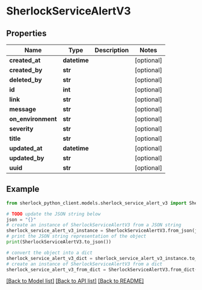 # SherlockServiceAlertV3


## Properties

Name | Type | Description | Notes
------------ | ------------- | ------------- | -------------
**created_at** | **datetime** |  | [optional] 
**created_by** | **str** |  | [optional] 
**deleted_by** | **str** |  | [optional] 
**id** | **int** |  | [optional] 
**link** | **str** |  | [optional] 
**message** | **str** |  | [optional] 
**on_environment** | **str** |  | [optional] 
**severity** | **str** |  | [optional] 
**title** | **str** |  | [optional] 
**updated_at** | **datetime** |  | [optional] 
**updated_by** | **str** |  | [optional] 
**uuid** | **str** |  | [optional] 

## Example

```python
from sherlock_python_client.models.sherlock_service_alert_v3 import SherlockServiceAlertV3

# TODO update the JSON string below
json = "{}"
# create an instance of SherlockServiceAlertV3 from a JSON string
sherlock_service_alert_v3_instance = SherlockServiceAlertV3.from_json(json)
# print the JSON string representation of the object
print(SherlockServiceAlertV3.to_json())

# convert the object into a dict
sherlock_service_alert_v3_dict = sherlock_service_alert_v3_instance.to_dict()
# create an instance of SherlockServiceAlertV3 from a dict
sherlock_service_alert_v3_from_dict = SherlockServiceAlertV3.from_dict(sherlock_service_alert_v3_dict)
```
[[Back to Model list]](../README.md#documentation-for-models) [[Back to API list]](../README.md#documentation-for-api-endpoints) [[Back to README]](../README.md)


